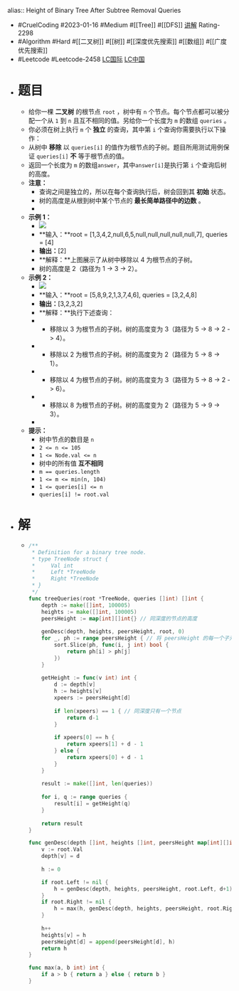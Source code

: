 alias:: Height of Binary Tree After Subtree Removal Queries

- #CruelCoding #2023-01-16 #Medium #[[Tree]] #[[DFS]] [讲解](https://youtu.be/H-TnT5Z54RM) Rating-2298
- #Algorithm #Hard #[[二叉树]] #[[树]] #[[深度优先搜索]] #[[数组]] #[[广度优先搜索]]
- #Leetcode #Leetcode-2458 [LC国际](https://leetcode.com/problems/height-of-binary-tree-after-subtree-removal-queries/) [LC中国](https://leetcode.cn/problems/height-of-binary-tree-after-subtree-removal-queries/)
- # 题目
	- 给你一棵 **二叉树** 的根节点 `root` ，树中有 `n` 个节点。每个节点都可以被分配一个从 `1` 到 `n` 且互不相同的值。另给你一个长度为 `m` 的数组 `queries` 。
	- 你必须在树上执行 `m` 个 **独立** 的查询，其中第 `i` 个查询你需要执行以下操作：
	- 从树中 **移除** 以 `queries[i]` 的值作为根节点的子树。题目所用测试用例保证 `queries[i]` **不** 等于根节点的值。
	- 返回一个长度为 `m` 的数组`answer`，其中`answer[i]`是执行第 `i` 个查询后树的高度。
	- **注意：**
		- 查询之间是独立的，所以在每个查询执行后，树会回到其 **初始** 状态。
		- 树的高度是从根到树中某个节点的 **最长简单路径中的边数** 。
		-
	- **示例 1：**
		- ![](https://assets.leetcode.com/uploads/2022/09/07/binaryytreeedrawio-1.png)
		- **输入：**root = [1,3,4,2,null,6,5,null,null,null,null,null,7], queries = [4]
		- **输出：**[2]
		- **解释：**上图展示了从树中移除以 4 为根节点的子树。
		- 树的高度是 2（路径为 1 -> 3 -> 2）。
	- **示例 2：**
		- ![](https://assets.leetcode.com/uploads/2022/09/07/binaryytreeedrawio-2.png)
		- **输入：**root = [5,8,9,2,1,3,7,4,6], queries = [3,2,4,8]
		- **输出：**[3,2,3,2]
		- **解释：**执行下述查询：
		- - 移除以 3 为根节点的子树。树的高度变为 3（路径为 5 -> 8 -> 2 -> 4）。
		- - 移除以 2 为根节点的子树。树的高度变为 2（路径为 5 -> 8 -> 1）。
		- - 移除以 4 为根节点的子树。树的高度变为 3（路径为 5 -> 8 -> 2 -> 6）。
		- - 移除以 8 为根节点的子树。树的高度变为 2（路径为 5 -> 9 -> 3）。
		-
	- **提示：**
		- 树中节点的数目是 `n`
		- `2 <= n <= 105`
		- `1 <= Node.val <= n`
		- 树中的所有值 **互不相同**
		- `m == queries.length`
		- `1 <= m <= min(n, 104)`
		- `1 <= queries[i] <= n`
		- `queries[i] != root.val`
- # 解
	- ```go
	  /**
	   * Definition for a binary tree node.
	   * type TreeNode struct {
	   *     Val int
	   *     Left *TreeNode
	   *     Right *TreeNode
	   * }
	   */
	  func treeQueries(root *TreeNode, queries []int) []int {
	      depth := make([]int, 100005)
	      heights := make([]int, 100005)
	      peersHeight := map[int][]int{} // 同深度的节点的高度
	      
	      genDesc(depth, heights, peersHeight, root, 0)
	      for _, ph := range peersHeight { // 将 peersHeight 的每一个子元素降序排列
	          sort.Slice(ph, func(i, j int) bool {
	              return ph[i] > ph[j]
	          })
	      }
	      
	      getHeight := func(v int) int {
	          d := depth[v]
	          h := heights[v]
	          xpeers := peersHeight[d]
	          
	          if len(xpeers) == 1 { // 同深度只有一个节点
	              return d-1
	          }
	          
	          if xpeers[0] == h {
	              return xpeers[1] + d - 1
	          } else {
	              return xpeers[0] + d - 1
	          }
	      }
	      
	      result := make([]int, len(queries))
	      
	      for i, q := range queries {
	          result[i] = getHeight(q)
	      }
	      
	      return result
	  }
	  
	  func genDesc(depth []int, heights []int, peersHeight map[int][]int, root *TreeNode, d int) int {
	      v := root.Val
	      depth[v] = d
	      
	      h := 0
	  
	      if root.Left != nil {
	          h = genDesc(depth, heights, peersHeight, root.Left, d+1)
	      }
	      if root.Right != nil {
	          h = max(h, genDesc(depth, heights, peersHeight, root.Right, d+1))
	      }
	      
	      h++
	      heights[v] = h
	      peersHeight[d] = append(peersHeight[d], h)
	      return h
	  }
	  
	  func max(a, b int) int {
	      if a > b { return a } else { return b }
	  }
	  ```